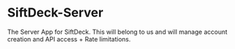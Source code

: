 SiftDeck-Server
===============

The Server App for SiftDeck. This will belong to us and will manage account creation and API access + Rate limitations.
